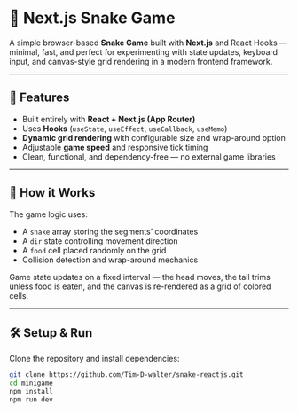 # 🐍 Next.js Snake Game

A simple browser-based **Snake Game** built with **Next.js** and React Hooks — minimal, fast, and perfect for experimenting with state updates, keyboard input, and canvas-style grid rendering in a modern frontend framework.

---

## 🚀 Features

- Built entirely with **React + Next.js (App Router)**
- Uses **Hooks** (`useState`, `useEffect`, `useCallback`, `useMemo`)
- **Dynamic grid rendering** with configurable size and wrap-around option
- Adjustable **game speed** and responsive tick timing
- Clean, functional, and dependency-free — no external game libraries

---

## 🧩 How it Works

The game logic uses:
- A `snake` array storing the segments’ coordinates
- A `dir` state controlling movement direction
- A `food` cell placed randomly on the grid
- Collision detection and wrap-around mechanics

Game state updates on a fixed interval — the head moves, the tail trims unless food is eaten, and the canvas is re-rendered as a grid of colored cells.

---

## 🛠️ Setup & Run

Clone the repository and install dependencies:

```bash
git clone https://github.com/Tim-D-walter/snake-reactjs.git
cd minigame
npm install
npm run dev
